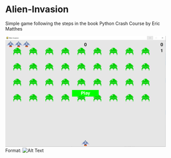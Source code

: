 # Alien-Invasion
Simple game following the steps in the book Python Crash Course by Eric Matthes

![alien invasion screenshot](/images/alien_invasion.png)
Format: ![Alt Text](url)
